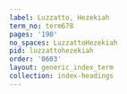 ```yaml
---
label: Luzzatto, Hezekiah
term_no: term678
pages: '190'
no_spaces: LuzzattoHezekiah
pid: luzzattohezekiah
order: '0603'
layout: generic_index_term
collection: index-headings
---
```

